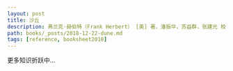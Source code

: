 ```yaml
---
layout: post
title: 沙丘
description: 弗兰克·赫伯特（Frank Herbert） [美] 著，潘振华，苏益群，张建光 校.
path: books/_posts/2018-12-22-dune.md
tags: [reference, booksheet2018]
---
```


更多知识折跃中...

